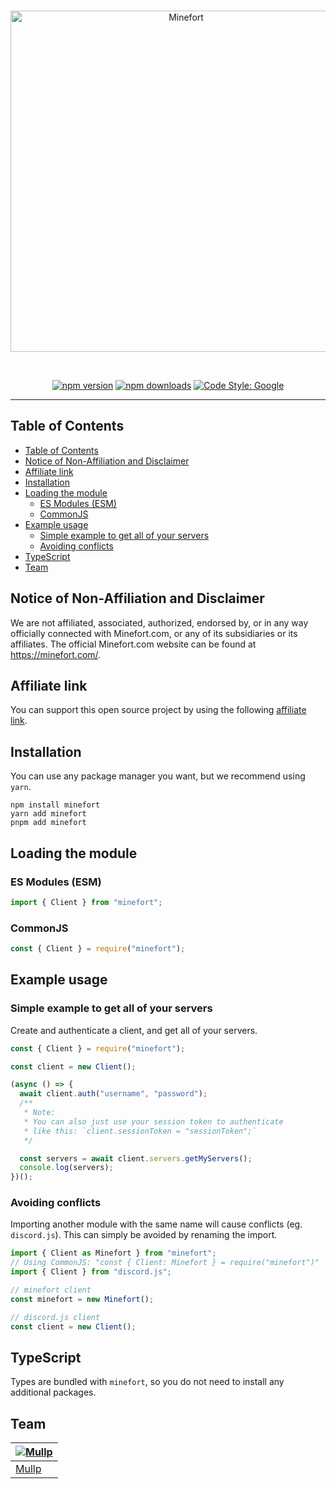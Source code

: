 <div align="center">
	<br />
	<p>
		<a href="https://minefort.com/?r=fn6x52xtos"><img src="https://cdn.minefort.com/img/logo-white.svg" width="546" alt="Minefort" /></a>
	</p>
	<br />
	<p>
		<a href="https://www.npmjs.com/package/minefort"><img src="https://img.shields.io/npm/v/minefort.svg?maxAge=3600" alt="npm version" /></a>
		<a href="https://www.npmjs.com/package/minefort"><img src="https://img.shields.io/npm/dt/minefort.svg?maxAge=3600" alt="npm downloads" /></a>
		<a href="https://github.com/google/gts"><img src="https://img.shields.io/badge/code%20style-google-blueviolet.svg" alt="Code Style: Google" /></a>
	</p>
</div>

---

## Table of Contents
<!-- TOC -->
  * [Table of Contents](#table-of-contents)
  * [Notice of Non-Affiliation and Disclaimer](#notice-of-non-affiliation-and-disclaimer)
  * [Affiliate link](#affiliate-link)
  * [Installation](#installation)
  * [Loading the module](#loading-the-module)
    * [ES Modules (ESM)](#es-modules-esm)
    * [CommonJS](#commonjs)
  * [Example usage](#example-usage)
    * [Simple example to get all of your servers](#simple-example-to-get-all-of-your-servers)
    * [Avoiding conflicts](#avoiding-conflicts)
  * [TypeScript](#typescript)
  * [Team](#team)
<!-- TOC -->

## Notice of Non-Affiliation and Disclaimer
We are not affiliated, associated, authorized, endorsed by, or in any way officially connected with Minefort.com, or any of its subsidiaries or its affiliates. The official Minefort.com website can be found at https://minefort.com/.

## Affiliate link
You can support this open source project by using the following [affiliate link](https://minefort.com/?r=fn6x52xtos).

## Installation
You can use any package manager you want, but we recommend using `yarn`.

```sh-session
npm install minefort
yarn add minefort
pnpm add minefort
```

## Loading the module
### ES Modules (ESM)
```js
import { Client } from "minefort";
```

### CommonJS
```js
const { Client } = require("minefort");
```


## Example usage

### Simple example to get all of your servers

Create and authenticate a client, and get all of your servers.

```js
const { Client } = require("minefort");

const client = new Client();

(async () => {
  await client.auth("username", "password");
  /**
   * Note:
   * You can also just use your session token to authenticate
   * like this: `client.sessionToken = "sessionToken";`
   */

  const servers = await client.servers.getMyServers();
  console.log(servers);
})();
```

### Avoiding conflicts
Importing another module with the same name will cause conflicts (eg. `discord.js`). This can simply be avoided by renaming the import.
```js
import { Client as Minefort } from "minefort";
// Using CommonJS: "const { Client: Minefort } = require("minefort")"
import { Client } from "discord.js";

// minefort client
const minefort = new Minefort();

// discord.js client
const client = new Client();
```

## TypeScript
Types are bundled with `minefort`, so you do not need to install any additional packages.

## Team
| [![Mullp](https://github.com/Mullp.png?size=100)](https://github.com/Mullp) |
|-----------------------------------------------------------------------------|
| [Mullp](https://github.com/Mullp)                                           |
